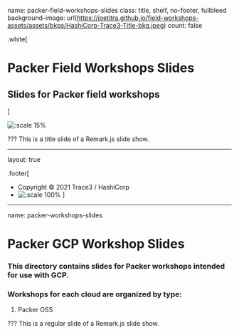 name: packer-field-workshops-slides
class: title, shelf, no-footer, fullbleed
background-image: url(https://joetitra.github.io/field-workshops-assets/assets/bkgs/HashiCorp-Trace3-Title-bkg.jpeg)
count: false

.white[
# Packer Field Workshops Slides
## Slides for Packer field workshops
]

![:scale 15%](https://joetitra.github.io/field-workshops-assets/assets/logos/logo_packer.png)

???
This is a title slide of a Remark.js slide show.

---
layout: true

.footer[
- Copyright © 2021 Trace3 / HashiCorp
- ![:scale 100%](https://joetitra.github.io/field-workshops-assets/assets/logos/Trace3_HashiCorp_Logo_Black.svg)
]

---
name: packer-workshops-slides
# Packer GCP Workshop Slides
### This directory contains slides for Packer workshops intended for use with GCP.
### Workshops for each cloud are organized by type:
  1. Packer OSS

???
This is a regular slide of a Remark.js slide show.
